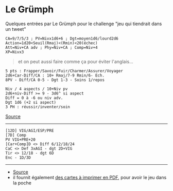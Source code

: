 # Le Grümph

Quelques entrées par Le Grümph pour le challenge "jeu qui tiendrait dans un tweet"

```
CA=9/7/5/3 ; PV=Nivx1d6+6 ; Dgt=moyen1d6/lourd2d6
Action=1d20<Seuil(Rmaj)<(Rmin)<20(échec)
Att=Niv+CA adv ; Phy=Niv+CA ; Comp=Niv+4
XP=Nivx3
```

> et on peut aussi faire comme ça pour éviter l'anglais...

```
5 pts : Frapper/Savoir/Fuir/Charmer/Assurer/Voyager
2d6+Car-Diff/CA : 10+ Rmaj/7-9 Rmin/6- Ech.
8PV - Diff/CA 0-5 - Dgt 1-3 - Soins 1/repos
```

```
Niv / 4 aspects / 10+Niv pv
2d6+niv-Diff >= 9 - 3d6^ si aspect
Diff = 0 à -6 ou niv adv.
Dgt 1d6 (+2 si aspect)
3 PH : réussir/inventer/soin
```

[Source](http://www.pandapirate.net/casus/viewtopic.php?f=26&t=24333#p1217481)

----

```
[12D] VIG/AGI/ESP/PRE
[7D] Comp
PV VIG+PRE+20
[Car+Comp]D <> Diff 6/12/18/24
CaC <> Def 3xAGI - dgt 2D+VIG
Tir <> 12/18 - dgt 6D
Enc - 1D/3D
```

----

* [Source](http://www.pandapirate.net/casus/viewtopic.php?f=26&t=24333#p1217547)
* il fournit également [des cartes à imprimer en PDF](http://legrumph.org/SP/Eleusis/TweetRPG.pdf), pour avoir le jeu dans la poche
